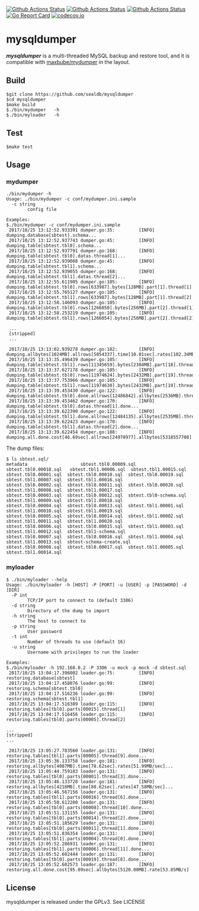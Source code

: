 [![Github Actions Status](https://github.com/sealdb/mysqldumper/workflows/mydumper%20Build/badge.svg?event=push)](https://github.com/sealdb/mysqldumper/actions?query=workflow%3A%22mydumper+Build%22+event%3Apush)
[![Github Actions Status](https://github.com/sealdb/mysqldumper/workflows/mydumper%20Test/badge.svg?event=push)](https://github.com/sealdb/mysqldumper/actions?query=workflow%3A%22mydumper+Test%22+event%3Apush)
[![Github Actions Status](https://github.com/sealdb/mysqldumper/workflows/mydumper%20Coverage/badge.svg?event=push)](https://github.com/sealdb/mysqldumper/actions?query=workflow%3A%22mydumper+Coverage%22+event%3Apush)
[![Go Report Card](https://goreportcard.com/badge/github.com/sealdb/mysqldumper)](https://goreportcard.com/report/github.com/sealdb/mysqldumper) [![codecov.io](https://codecov.io/gh/sealdb/mysqldumper/graphs/badge.svg)](https://codecov.io/gh/sealdb/mysqldumper/branch/master)

# mysqldumper

**_mysqldumper_** is a multi-threaded MySQL backup and restore tool, and it is compatible with [maxbube/mydumper](https://github.com/maxbube/mydumper) in the layout.

## Build

```
$git clone https://github.com/sealdb/mysqldumper
$cd mysqldumper
$make build
$./bin/mydumper   -h
$./bin/myloader   -h
```

## Test

```
$make test
```

## Usage

### mydumper

```
./bin/mydumper -h
Usage: ./bin/mydumper -c conf/mydumper.ini.sample
  -c string
    	config file

Examples:
$./bin/mydumper -c conf/mydumper.ini.sample
 2017/10/25 13:12:52.933391 dumper.go:35:         [INFO]        dumping.database[sbtest].schema...
 2017/10/25 13:12:52.937743 dumper.go:45:         [INFO]        dumping.table[sbtest.tbl0].schema...
 2017/10/25 13:12:52.937791 dumper.go:168:        [INFO]        dumping.table[sbtest.tbl0].datas.thread[1]...
 2017/10/25 13:12:52.939008 dumper.go:45:         [INFO]        dumping.table[sbtest.tbl1].schema...
 2017/10/25 13:12:52.939055 dumper.go:168:        [INFO]        dumping.table[sbtest.tbl1].datas.thread[2]...
 2017/10/25 13:12:55.611905 dumper.go:105:        [INFO]        dumping.table[sbtest.tbl0].rows[633987].bytes[128MB].part[1].thread[1]
 2017/10/25 13:12:55.765127 dumper.go:105:        [INFO]        dumping.table[sbtest.tbl1].rows[633987].bytes[128MB].part[1].thread[2]
 2017/10/25 13:12:58.146093 dumper.go:105:        [INFO]        dumping.table[sbtest.tbl0].rows[1266050].bytes[256MB].part[2].thread[1]
 2017/10/25 13:12:58.253219 dumper.go:105:        [INFO]        dumping.table[sbtest.tbl1].rows[1266054].bytes[256MB].part[2].thread[2]

 ...
 [stripped]
 ...

 2017/10/25 13:13:02.939278 dumper.go:182:        [INFO]        dumping.allbytes[1024MB].allrows[5054337].time[10.01sec].rates[102.34MB/sec]...
 2017/10/25 13:13:35.496439 dumper.go:105:        [INFO]        dumping.table[sbtest.tbl1].rows[11345659].bytes[2304MB].part[18].thread[2]
 2017/10/25 13:13:37.627178 dumper.go:105:        [INFO]        dumping.table[sbtest.tbl0].rows[11974624].bytes[2432MB].part[19].thread[1]
 2017/10/25 13:13:37.753966 dumper.go:105:        [INFO]        dumping.table[sbtest.tbl1].rows[11974630].bytes[2432MB].part[19].thread[2]
 2017/10/25 13:13:39.453430 dumper.go:122:        [INFO]        dumping.table[sbtest.tbl0].done.allrows[12486842].allbytes[2536MB].thread[1]...
 2017/10/25 13:13:39.453462 dumper.go:170:        [INFO]        dumping.table[sbtest.tbl0].datas.thread[1].done...
 2017/10/25 13:13:39.622390 dumper.go:122:        [INFO]        dumping.table[sbtest.tbl1].done.allrows[12484135].allbytes[2535MB].thread[2]...
 2017/10/25 13:13:39.622423 dumper.go:170:        [INFO]        dumping.table[sbtest.tbl1].datas.thread[2].done...
 2017/10/25 13:13:39.622454 dumper.go:188:        [INFO]        dumping.all.done.cost[46.69sec].allrows[24970977].allbytes[5318557708].rate[108.63MB/s]
```

The dump files:

```
$ ls sbtest.sql/
metadata                    sbtest.tbl0.00009.sql  sbtest.tbl0.00018.sql   sbtest.tbl1.00006.sql  sbtest.tbl1.00015.sql
sbtest.tbl0.00001.sql  sbtest.tbl0.00010.sql  sbtest.tbl0.00019.sql   sbtest.tbl1.00007.sql  sbtest.tbl1.00016.sql
sbtest.tbl0.00002.sql  sbtest.tbl0.00011.sql  sbtest.tbl0.00020.sql   sbtest.tbl1.00008.sql  sbtest.tbl1.00017.sql
sbtest.tbl0.00003.sql  sbtest.tbl0.00012.sql  sbtest.tbl0-schema.sql  sbtest.tbl1.00009.sql  sbtest.tbl1.00018.sql
sbtest.tbl0.00004.sql  sbtest.tbl0.00013.sql  sbtest.tbl1.00001.sql   sbtest.tbl1.00010.sql  sbtest.tbl1.00019.sql
sbtest.tbl0.00005.sql  sbtest.tbl0.00014.sql  sbtest.tbl1.00002.sql   sbtest.tbl1.00011.sql  sbtest.tbl1.00020.sql
sbtest.tbl0.00006.sql  sbtest.tbl0.00015.sql  sbtest.tbl1.00003.sql   sbtest.tbl1.00012.sql  sbtest.tbl1-schema.sql
sbtest.tbl0.00007.sql  sbtest.tbl0.00016.sql  sbtest.tbl1.00004.sql   sbtest.tbl1.00013.sql  sbtest-schema-create.sql
sbtest.tbl0.00008.sql  sbtest.tbl0.00017.sql  sbtest.tbl1.00005.sql   sbtest.tbl1.00014.sql
```

### myloader

```
$ ./bin/myloader --help
Usage: ./bin/myloader -h [HOST] -P [PORT] -u [USER] -p [PASSWORD] -d  [DIR]
  -P int
    	TCP/IP port to connect to (default 3306)
  -d string
    	Directory of the dump to import
  -h string
    	The host to connect to
  -p string
    	User password
  -t int
    	Number of threads to use (default 16)
  -u string
    	Username with privileges to run the loader

Examples:
$./bin/myloader -h 192.168.0.2 -P 3306 -u mock -p mock -d sbtest.sql
 2017/10/25 13:04:17.396002 loader.go:75:         [INFO]        restoring.database[sbtest]
 2017/10/25 13:04:17.458076 loader.go:99:         [INFO]        restoring.schema[sbtest.tbl0]
 2017/10/25 13:04:17.516236 loader.go:99:         [INFO]        restoring.schema[sbtest.tbl1]
 2017/10/25 13:04:17.516389 loader.go:115:        [INFO]        restoring.tables[tbl0].parts[00015].thread[1]
 2017/10/25 13:04:17.516456 loader.go:115:        [INFO]        restoring.tables[tbl0].parts[00005].thread[2]

...
[stripped]
...

 2017/10/25 13:05:27.783560 loader.go:131:        [INFO]        restoring.tables[tbl1].parts[00005].thread[9].done...
 2017/10/25 13:05:36.133758 loader.go:181:        [INFO]        restoring.allbytes[4087MB].time[78.62sec].rates[51.99MB/sec]...
 2017/10/25 13:05:44.759183 loader.go:131:        [INFO]        restoring.tables[tbl0].parts[00001].thread[3].done...
 2017/10/25 13:05:46.133728 loader.go:181:        [INFO]        restoring.allbytes[4216MB].time[88.62sec].rates[47.58MB/sec]...
 2017/10/25 13:05:46.567156 loader.go:131:        [INFO]        restoring.tables[tbl1].parts[00016].thread[6].done...
 2017/10/25 13:05:50.612200 loader.go:131:        [INFO]        restoring.tables[tbl0].parts[00008].thread[10].done...
 2017/10/25 13:05:51.131155 loader.go:131:        [INFO]        restoring.tables[tbl0].parts[00014].thread[2].done...
 2017/10/25 13:05:51.185629 loader.go:131:        [INFO]        restoring.tables[tbl0].parts[00011].thread[1].done...
 2017/10/25 13:05:51.836354 loader.go:131:        [INFO]        restoring.tables[tbl1].parts[00004].thread[0].done...
 2017/10/25 13:05:52.286931 loader.go:131:        [INFO]        restoring.tables[tbl1].parts[00006].thread[11].done...
 2017/10/25 13:05:52.602444 loader.go:131:        [INFO]        restoring.tables[tbl0].parts[00019].thread[8].done...
 2017/10/25 13:05:52.602573 loader.go:187:        [INFO]        restoring.all.done.cost[95.09sec].allbytes[5120.00MB].rate[53.85MB/s]
```

## License

mysqldumper is released under the GPLv3. See LICENSE
